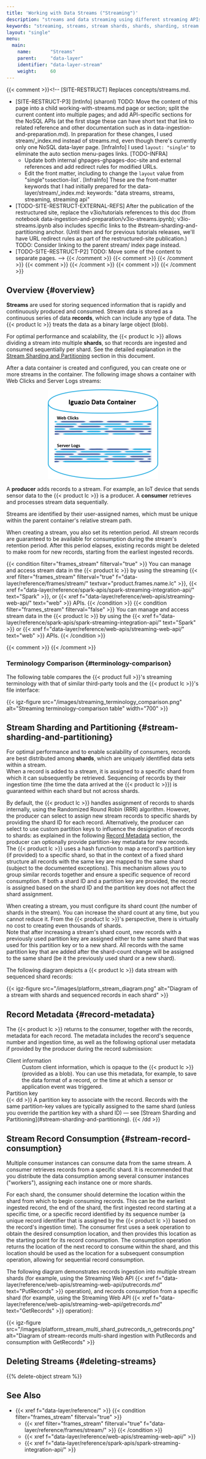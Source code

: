 ```yaml
---
title: 'Working with Data Streams ("Streaming")'
description: "streams and data streaming using different streaming APIs"
keywords: "streaming, streams, stream shards, shards, sharding, stream partititons, partitioning, stream records, record metadata, record sequence number, PutRecords, GetRecords, scalability, stream consumption, parallel consumption, record ingestion, stream delete, stream producer, stream consumer, stream seek, seek records, get records, stream retention, retention period, terminology"
layout: "single"
menu:
  main:
    name:       "Streams"
    parent:     "data-layer"
    identifier: "data-layer-stream"
    weight:     60
---
```

{{< comment >}}<!-- [SITE-RESTRUCT] Replaces concepts/streams.md.
- [SITE-RESTRUCT-P3] [IntInfo] (sharonl) TODO: Move the content of this page
  into a child working-with-streams.md page or section; split the current
  content into multiple pages; and add API-specific sections for the NoSQL APIs
  (at the first stage these can have short text that link to related reference
  and other documentation such as in data-ingestion-and-preparation.md).
  In preparation for these changes, I used stream/_index.md instead of
  streams.md, even though there's currently only one NoSQL data-layer page.
  [InfraInfo] I used `layout: "single"` to eliminate the auto section
  menu-pages links.
  [TODO-INFRA] 
  - Update both internal ghpages-ghpages-doc-site and external references and add redirect
    rules for modified URLs.
  - Edit the front matter, including to change the `layout` value from "single"`
    to `section-list`.
    [InfraInfo] These are the front-matter keywords that I had initially
    prepared for the data-layer/stream/_index.md:
keywords: "data streams, streams, streaming, streaming api"
- [TODO-SITE-RESTRUCT-EXTERNAL-REFS] After the publication of the restructured
  site, replace the v3io/tutorials references to this doc (from notebook
  data-ingestion-and-preparation/v3io-streams.ipynb); v3io-streams.ipynb also
  includes specific links to the #stream-sharding-and-partitioning anchor.
  (Until then and for previous tutorials releases, we'll have URL redirect
  rules as part of the restructured-site publication.) TODO: Consider linking
  to the parent stream/ index page instead.
- [TODO-SITE-RESTRUCT-P2] TODO: Move some of the content to separate pages.
-->
{{< /comment >}}
{{< comment >}}<!-- [c-ext-ref] [IntInfo] (sharonl) This doc is referenced from
  v3io/tutorials (from data-ingestion-and-preparation/v3io-streams.ipynb);
  v3io-streams.ipynb also includes specific links to the
  #stream-sharding-and-partitioning anchor. -->
{{< /comment >}}
{{< comment >}}<!-- [FRAMES-STREAMING-NO-SUPPORT] [IntInfo] See info regarding
  the frames_stream filter uses in this file in
  data-layer/reference/frames/stream.IGNORED/_index.html. -->
{{< /comment >}}
{{< comment >}}<!-- TODO: [sharonl] Consider moving some of the content to a
  separate streaming workflow section (maybe with code examples, although still
  a generic section). -->
{{< /comment >}}

<!-- //////////////////////////////////////// -->
## Overview {#overview}

<a id="definition-stream"></a>**Streams** are used for storing sequenced information that is rapidly and continuously produced and consumed.
Stream data is stored as a continuous series of data <a id="definition-record"></a>**records**, which can include any type of data.
The {{< product lc >}} treats the data as a binary large object (blob).

For optimal performance and scalability, the {{< product lc >}} allows dividing a stream into multiple **shards**, so that records are ingested and consumed sequentially per shard.
See the detailed explanation in the [Stream Sharding and Partitioning](#stream-sharding-and-partitioning) section in this document.

After a data container is created and configured, you can create one or more streams in the container.
The following image shows a container with Web Clicks and Server Logs streams:

<p align="center">
<img src="/images/streams_in_container.png" alt="Diagram of streams in a data container"/>
</p>

A **producer** adds records to a stream. For example, an IoT device that sends sensor data to the {{< product lc >}} is a producer.
A **consumer** retrieves and processes stream data sequentially.

Streams are identified by their user-assigned names, which must be unique within the parent container's relative stream path.

When creating a stream, you also set its retention period. All stream records are guaranteed to be available for consumption during the stream's retention period. After this period elapses, existing records might be deleted to make room for new records, starting from the earliest ingested records.

{{< condition filter="frames_stream" filterval="true" >}}
You can manage and access stream data in the {{< product lc >}} by using the streaming {{< xref filter="frames_stream" filterval="true" f="data-layer/reference/frames/stream/" textvar="product.frames.name.lc" >}}, {{< xref f="data-layer/reference/spark-apis/spark-streaming-integration-api/" text="Spark" >}}, or {{< xref f="data-layer/reference/web-apis/streaming-web-api/" text="web" >}} APIs.
{{< /condition >}}
{{< condition filter="frames_stream" filterval="false" >}}
You can manage and access stream data in the {{< product lc >}} by using the {{< xref f="data-layer/reference/spark-apis/spark-streaming-integration-api/" text="Spark" >}} or {{< xref f="data-layer/reference/web-apis/streaming-web-api/" text="web" >}} APIs.
{{< /condition >}}

{{< comment >}}<!-- [IntInfo] (sharonl) See the
  "stream-no-data-backup-n-recovery" restriction in the sw-specifications.md
  specs page and the related internal info regarding refraining from mentioning
  the restriction here. -->
{{< /comment >}}

<!-- ---------------------------------------- -->
### Terminology Comparison {#terminology-comparison}

The following table compares the {{< product full >}}'s streaming terminology with that of similar third-party tools and the {{< product lc >}}'s file interface:

{{< igz-figure src="/images/streaming_terminology_comparison.png" alt="Streaming terminology-comparison table" width="700" >}}

<!-- //////////////////////////////////////// -->
## Stream Sharding and Partitioning {#stream-sharding-and-partitioning}

For optimal performance and to enable scalability of consumers, records are best distributed among <a id="definition-shard"></a>**shards**, which are uniquely identified data sets within a stream.<br/>
When a record is added to a stream, it is assigned to a specific shard from which it can subsequently be retrieved.
Sequencing of records by their ingestion time (the time the data arrived at the {{< product lc >}}) is guaranteed within each shard but not across shards.

By default, the {{< product lc >}} handles assignment of records to shards internally, using the Randomized Round Robin (RRR) algorithm.
However, the producer can select to assign new stream records to specific shards by providing the shard ID for each record.
Alternatively, the producer can select to use custom partition keys to influence the designation of records to shards: as explained in the following [Record Metadata](#record-metadata) section, the producer can optionally provide partition-key metadata for new records.
The {{< product lc >}} uses a hash function to map a record's partition key (if provided) to a specific shard, so that in the context of a fixed shard structure all records with the same key are mapped to the same shard (subject to the documented exceptions).
This mechanism allows you to group similar records together and ensure a
specific sequence of record consumption.
If both a shard ID and a
partition key are provided, the record is assigned based on the shard ID
and the partition key does not affect the shard assignment.

When creating a stream, you must configure its shard count (the number
of shards in the stream).
You can increase the shard count at any time, but you cannot reduce it.
From the {{< product lc >}}'s perspective, there is virtually no cost to creating even thousands of shards.<br/>
Note that after increasing a stream's shard count, new records with a previously used partition key are assigned either to the same shard that was used for this partition key or to a new shard. All records with the same partition key that are added after the shard-count change will be assigned to the same shard (be it the previously used shard or a new shard).

The following diagram depicts a {{< product lc >}} data stream with sequenced shard records: 

{{< igz-figure src="/images/platform_stream_diagram.png" alt="Diagram of a stream with shards and sequenced records in each shard" >}}

<!-- //////////////////////////////////////// -->
## Record Metadata {#record-metadata}

The {{< product lc >}} returns to the consumer, together with the records, metadata for each record.
The metadata includes the record's sequence number and ingestion time, as well as the following optional user metadata if provided by the producer during the record submission:

<dl>
    <dt>Client information</dt>
    <dd>Custom client information, which is opaque to the {{< product lc >}} (provided as a blob).
        You can use this metadata, for example, to save the data format of a record, or the time at which a sensor or application event was triggered.
    </dd>
    <dt>Partition key</dt>
    {{< dd >}}
A partition key to associate with the record.
Records with the same partition-key values are typically assigned to the same shard (unless you override the partition key with a shard ID) &mdash; see [Stream Sharding and Partitioning](#stream-sharding-and-partitioning).
    {{< /dd >}}
</dl>

<!-- //////////////////////////////////////// -->
## Stream Record Consumption  {#stream-record-consumption}

Multiple consumer instances can consume data from the same stream.
A consumer retrieves records from a specific shard.
It is recommended that you distribute the data consumption among several consumer instances ("workers"), assigning each instance one or more shards.

For each shard, the consumer should determine the location within the shard from which to begin consuming records.
This can be the earliest ingested record, the end of the shard, the first ingested record starting at a specific time, or a specific record identified by its sequence number (a unique record identifier that is assigned by the {{< product lc >}} based on the record's ingestion time).
The consumer first uses a seek operation to obtain the desired consumption location, and then provides this location as the starting point for its record consumption.
The consumption operation returns the location of the next record to consume within the shard, and this location should be used as the location for a subsequent consumption operation, allowing for sequential record consumption.

The following diagram demonstrates records ingestion into multiple stream shards (for example, using the Streaming Web API {{< xref f="data-layer/reference/web-apis/streaming-web-api/putrecords.md" text="<api>PutRecords</api>" >}} operation), and records consumption from a specific shard (for example, using the Streaming Web API {{< xref f="data-layer/reference/web-apis/streaming-web-api/getrecords.md" text="<api>GetRecords</api>" >}} operation):

{{< igz-figure src="/images/platform_stream_multi_shard_putrecords_n_getrecords.png" alt="Diagram of stream-records multi-shard ingestion with PutRecords and consumption with GetRecords" >}}

<!-- //////////////////////////////////////// -->
## Deleting Streams {#deleting-streams}

{{% delete-object stream %}}

<!-- //////////////////////////////////////// -->
## See Also

- {{< xref f="data-layer/reference/" >}}
    {{< condition filter="frames_stream" filterval="true" >}}
    - {{< xref filter="frames_stream" filterval="true" f="data-layer/reference/frames/stream/" >}}
    {{< /condition >}}
    - {{< xref f="data-layer/reference/web-apis/streaming-web-api/" >}}
    - {{< xref f="data-layer/reference/spark-apis/spark-streaming-integration-api/" >}}

